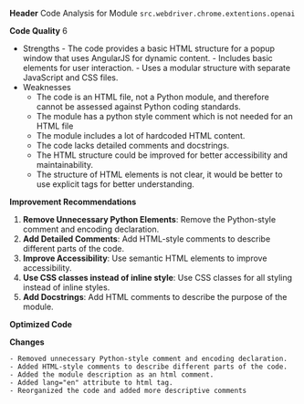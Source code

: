 **Header**
    Code Analysis for Module `src.webdriver.chrome.extentions.openai`

**Code Quality**
6
 - Strengths
        - The code provides a basic HTML structure for a popup window that uses AngularJS for dynamic content.
        - Includes basic elements for user interaction.
        - Uses a modular structure with separate JavaScript and CSS files.
 - Weaknesses
    - The code is an HTML file, not a Python module, and therefore cannot be assessed against Python coding standards.
    - The module has a python style comment which is not needed for an HTML file
    - The module includes a lot of hardcoded HTML content.
    - The code lacks detailed comments and docstrings.
    - The HTML structure could be improved for better accessibility and maintainability.
    - The structure of HTML elements is not clear, it would be better to use explicit tags for better understanding.

**Improvement Recommendations**
1.  **Remove Unnecessary Python Elements**: Remove the Python-style comment and encoding declaration.
2.  **Add Detailed Comments**: Add HTML-style comments to describe different parts of the code.
3.  **Improve Accessibility**: Use semantic HTML elements to improve accessibility.
4.  **Use CSS classes instead of inline style**: Use CSS classes for all styling instead of inline styles.
5. **Add Docstrings**: Add HTML comments to describe the purpose of the module.

**Optimized Code**

**Changes**
```
- Removed unnecessary Python-style comment and encoding declaration.
- Added HTML-style comments to describe different parts of the code.
- Added the module description as an html comment.
- Added lang="en" attribute to html tag.
- Reorganized the code and added more descriptive comments
```